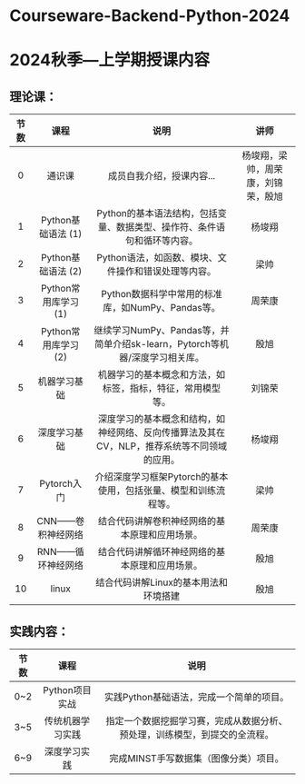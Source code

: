 # Courseware-Backend-Python-2024
# 2024秋季—上学期授课内容

## 理论课：

| 节数 |         课程         |                             说明                             |                讲师                |
| :--: | :------------------: | :----------------------------------------------------------: | :--------------------------------: |
|  0   |        通识课        |                  成员自我介绍，授课内容...                   | 杨竣翔，梁帅，周荣康，刘锦荣，殷旭 |
|  1   |  Python基础语法 (1)  | Python的基本语法结构，包括变量、数据类型、操作符、条件语句和循环等内容。 |               杨竣翔               |
|  2   |  Python基础语法 (2)  |     Python语法，如函数、模块、文件操作和错误处理等内容。     |                梁帅                |
|  3   | Python常用库学习 (1) |      Python数据科学中常用的标准库，如NumPy、Pandas等。       |               周荣康               |
|  4   | Python常用库学习 (2) | 继续学习NumPy、Pandas等，并简单介绍sk-learn，Pytorch等机器/深度学习相关库。 |                殷旭                |
|  5   |     机器学习基础     |  机器学习的基本概念和方法，如标签，指标，特征，常用模型等。  |               刘锦荣               |
|  6   |     深度学习基础     | 深度学习的基本概念和结构，如神经网络、反向传播算法及其在CV，NLP，推荐系统等不同领域的应用。 |               杨竣翔               |
|  7   |     Pytorch入门      | 介绍深度学习框架Pytorch的基本使用，包括张量、模型和训练流程等。 |                梁帅                |
|  8   |  CNN——卷积神经网络   |        结合代码讲解卷积神经网络的基本原理和应用场景。        |               周荣康               |
|  9   |  RNN——循环神经网络   |        结合代码讲解循环神经网络的基本原理和应用场景。        |                殷旭                |
|  10  |        linux         |            结合代码讲解Linux的基本用法和环境搭建             |                殷旭                |

## 实践内容：

| 节数 |       课程       |                             说明                             |
| :--: | :--------------: | :----------------------------------------------------------: |
| 0~2  |  Python项目实战  |           实践Python基础语法，完成一个简单的项目。           |
| 3~5  | 传统机器学习实践 | 指定一个数据挖掘学习赛，完成从数据分析、预处理，训练模型，到提交的全流程。 |
| 6~9  |   深度学习实践   |            完成MINST手写数据集（图像分类）项目。             |
